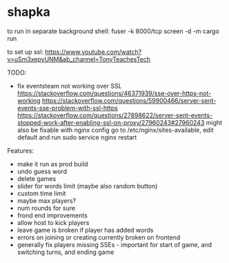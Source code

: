 # shapka
to run in separate background shell:
fuser -k 8000/tcp
screen -d -m cargo run

to set up ssl:
https://www.youtube.com/watch?v=uSm3xepvUNM&ab_channel=TonyTeachesTech

TODO:
- fix eventsteam not working over SSL
https://stackoverflow.com/questions/46371939/sse-over-https-not-working
https://stackoverflow.com/questions/59900466/server-sent-events-sse-problem-with-ssl-https
https://stackoverflow.com/questions/27898622/server-sent-events-stopped-work-after-enabling-ssl-on-proxy/27960243#27960243
might also be fixable with nginx config
go to /etc/nginx/sites-available, edit default and run sudo service nginx restart

Features:
- make it run as prod build
- undo guess word
- delete games
- slider for words limit (maybe also random button)
- custom time limit
- maybe max players?
- num rounds for sure
- frond end improvements
- allow host to kick players
- leave game is broken if player has added words
- errors on joining or creating currently broken on frontend
- generally fix players missing SSEs - important for start of game, and switching turns, and ending game